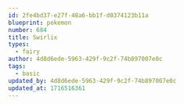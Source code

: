 ```yaml
---
id: 2fe4bd37-e27f-48a6-bb1f-d0374123b11a
blueprint: pokemon
number: 684
title: Swirlix
types:
  - fairy
author: 4d8d6ede-5963-429f-9c2f-74b897007e0c
tags:
  - basic
updated_by: 4d8d6ede-5963-429f-9c2f-74b897007e0c
updated_at: 1716516361
---
```

